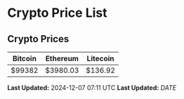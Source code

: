 # Crypto Price List

## Crypto Prices
| Bitcoin | Ethereum | Litecoin |
| ------- | -------- | -------- |
| $99382 | $3980.03 | $136.92 |
**Last Updated:** 2024-12-07 07:11 UTC
**Last Updated:** $DATE$
